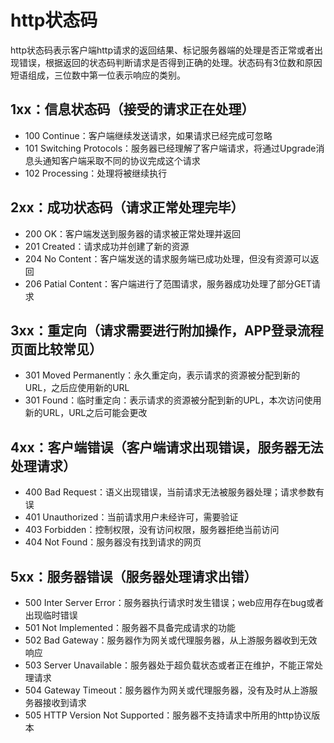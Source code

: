 # http状态码

http状态码表示客户端http请求的返回结果、标记服务器端的处理是否正常或者出现错误，根据返回的状态码判断请求是否得到正确的处理。状态码有3位数和原因短语组成，三位数中第一位表示响应的类别。

## 1xx：信息状态码（接受的请求正在处理）

- 100 Continue：客户端继续发送请求，如果请求已经完成可忽略
- 101 Switching Protocols：服务器已经理解了客户端请求，将通过Upgrade消息头通知客户端采取不同的协议完成这个请求
- 102 Processing：处理将被继续执行

## 2xx：成功状态码（请求正常处理完毕）

- 200 OK：客户端发送到服务器的请求被正常处理并返回
- 201 Created：请求成功并创建了新的资源
- 204 No Content：客户端发送的请求服务端已成功处理，但没有资源可以返回
- 206 Patial Content：客户端进行了范围请求，服务器成功处理了部分GET请求

## 3xx：重定向（请求需要进行附加操作，APP登录流程页面比较常见）

- 301 Moved Permanently：永久重定向，表示请求的资源被分配到新的URL，之后应使用新的URL
- 301 Found：临时重定向：表示请求的资源被分配到新的UPL，本次访问使用新的URL，URL之后可能会更改

## 4xx：客户端错误（客户端请求出现错误，服务器无法处理请求）

- 400 Bad Request：语义出现错误，当前请求无法被服务器处理；请求参数有误
- 401 Unauthorized：当前请求用户未经许可，需要验证
- 403 Forbidden：控制权限，没有访问权限，服务器拒绝当前访问
- 404 Not Found：服务器没有找到请求的网页

## 5xx：服务器错误（服务器处理请求出错）

- 500 Inter Server Error：服务器执行请求时发生错误；web应用存在bug或者出现临时错误
- 501 Not Implemented：服务器不具备完成请求的功能
- 502 Bad Gateway：服务器作为网关或代理服务器，从上游服务器收到无效响应
- 503 Server Unavailable：服务器处于超负载状态或者正在维护，不能正常处理请求
- 504 Gateway Timeout：服务器作为网关或代理服务器，没有及时从上游服务器接收到请求
- 505 HTTP Version Not Supported：服务器不支持请求中所用的http协议版本
